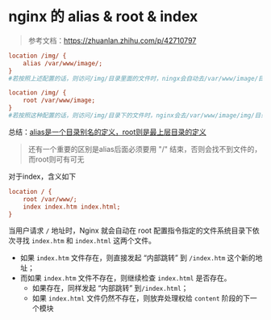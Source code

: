 # nginx 的 alias & root & index

> 参考文档：https://zhuanlan.zhihu.com/p/42710797

```ini
location /img/ {
    alias /var/www/image/;
}
#若按照上述配置的话，则访问/img/目录里面的文件时，ningx会自动去/var/www/image/目录找文件

location /img/ {
    root /var/www/image;
}
#若按照这种配置的话，则访问/img/目录下的文件时，nginx会去/var/www/image/img/目录下找文件。] 
```

总结：<u>alias是一个目录别名的定义，root则是最上层目录的定义</u>

> 还有一个重要的区别是alias后面必须要用 "/" 结束，否则会找不到文件的，而root则可有可无



对于index，含义如下

```ini
location / {
    root /var/www/;
    index index.htm index.html;
}
```

当用户请求 `/` 地址时，Nginx 就会自动在 root 配置指令指定的文件系统目录下依次寻找 `index.htm` 和 `index.html` 这两个文件。

- 如果 `index.htm` 文件存在，则直接发起 “内部跳转” 到 `/index.htm` 这个新的地址；
- 而如果 `index.htm` 文件不存在，则继续检查 `index.html` 是否存在。
  - 如果存在，同样发起 “内部跳转” 到`/index.html`；
  - 如果 `index.html` 文件仍然不存在，则放弃处理权给 `content` 阶段的下一个模块